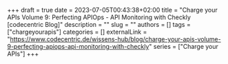 +++ 
draft = true
date = 2023-07-05T00:43:38+02:00
title = "Charge your APIs Volume 9: Perfecting APIOps - API Monitoring with Checkly [codecentric Blog]"
description = ""
slug = ""
authors = []
tags = ["chargeyourapis"]
categories = []
externalLink = "https://www.codecentric.de/wissens-hub/blog/charge-your-apis-volume-9-perfecting-apiops-api-monitoring-with-checkly"
series = ["Charge your APIs"]
+++
